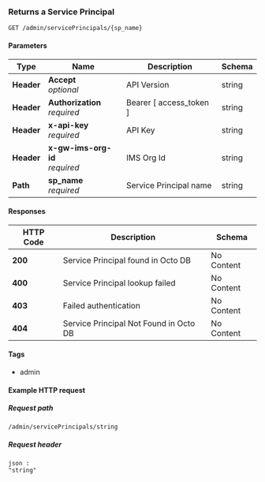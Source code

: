
<a name="returns-service-principal"></a>
### Returns a Service Principal
```
GET /admin/servicePrincipals/{sp_name}
```


#### Parameters

|Type|Name|Description|Schema|
|---|---|---|---|
|**Header**|**Accept**  <br>*optional*|API Version|string|
|**Header**|**Authorization**  <br>*required*|Bearer [ access_token ]|string|
|**Header**|**x-api-key**  <br>*required*|API Key|string|
|**Header**|**x-gw-ims-org-id**  <br>*required*|IMS Org Id|string|
|**Path**|**sp_name**  <br>*required*|Service Principal name|string|


#### Responses

|HTTP Code|Description|Schema|
|---|---|---|
|**200**|Service Principal found in Octo DB|No Content|
|**400**|Service Principal lookup failed|No Content|
|**403**|Failed authentication|No Content|
|**404**|Service Principal Not Found in Octo DB|No Content|


#### Tags

* admin


#### Example HTTP request

##### Request path
```
/admin/servicePrincipals/string
```


##### Request header
```
json :
"string"
```



